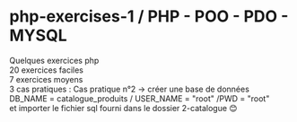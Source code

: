# php-exercises-1 / PHP - POO - PDO - MYSQL
Quelques exercices php  
20 exercices faciles  
7 exercices moyens  
3 cas pratiques  : 
Cas pratique n°2 -> créer une base de données  
DB_NAME = catalogue_produits / USER_NAME = "root" /PWD = "root"  
et importer le fichier sql fourni dans le dossier 2-catalogue 😊
